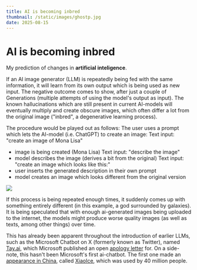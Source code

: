 ```yaml
---
title: AI is becoming inbred
thumbnail: /static/images/ghostp.jpg
date: 2025-08-15
---
```

# AI is becoming inbred
My prediction of changes in **artificial inteligence**.

If an AI image generator (LLM) is repeatedly being fed with the same information,
it will learn from its own output which is being used as new input.
The negative outcome comes to show, after just a couple of Generations
(multiple attempts of using the model's output as input).
The known hallucinations which are still present in current AI-models
will eventually multiply and create obscure images,
which often differ a lot from the original image 
("inbred", a degenerative learning process).

The procedure would be played out as follows:
The user uses a prompt which lets the AI-model (i.e. ChatGPT) to create an image:
Text input: "create an image of Mona Lisa"
-  image is being created (Mona Lisa)
Text input: "describe the image"
- model describes the image (derives a bit from the original)
Text input: "create an image which looks like this:"
- user inserts the generated description in their own prompt
- model creates an image which looks different from the original version

![](https://media.springernature.com/lw685/springer-static/image/art%3A10.1038%2Fs41586-024-07566-y/MediaObjects/41586_2024_7566_Fig1_HTML.png?as=webp)

If this process is being repeated enough times, it suddenly comes up
with something entirely different (in this example, a god surrounded by galaxies).
It is being speculated that with enough ai-generated images being uploaded to the internet,
the models might produce worse quality images (as well as texts, among other things) over time.

This has already been apparent throughout the introduction of earlier LLMs,
such as the Microsoft Chatbot on X (formerly known as Twitter), named [Tay.ai](https://en.wikipedia.org/wiki/Tay(chatbot)),
which Microsoft published an open [apology letter](https://blogs.microsoft.com/blog/2016/03/25/learning-tays-introduction/) for.
On a side-note, this hasn't been Microsoft's first ai-chatbot.
The first one made an [appearance in China](https://en.wikipedia.org/wiki/Xiaoice), called [XiaoIce](https://news.microsoft.com/apac/features/much-more-than-a-chatbot-chinas-xiaoice-mixes-ai-with-emotions-and-wins-over-millions-of-fans/), which was used by 40 million people.